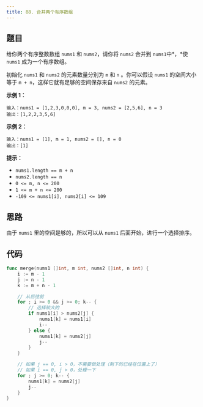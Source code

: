```yaml
---
title: 88. 合并两个有序数组
---
```


## 题目

给你两个有序整数数组 `nums1` 和 `nums2`，请你将 `nums2` 合并到 `nums1`中*，*使 `nums1` 成为一个有序数组。

初始化 `nums1` 和 `nums2` 的元素数量分别为 `m` 和 `n` 。你可以假设 `nums1` 的空间大小等于 `m + n`，这样它就有足够的空间保存来自 `nums2` 的元素。

**示例 1：**

```
输入：nums1 = [1,2,3,0,0,0], m = 3, nums2 = [2,5,6], n = 3
输出：[1,2,2,3,5,6]
```

**示例 2：**

```
输入：nums1 = [1], m = 1, nums2 = [], n = 0
输出：[1]
```

**提示：**

- `nums1.length == m + n`
- `nums2.length == n`
- `0 <= m, n <= 200`
- `1 <= m + n <= 200`
- `-109 <= nums1[i], nums2[i] <= 109`

## 思路

由于 `nums1` 里的空间是够的，所以可以从 `nums1` 后面开始，进行一个选择排序。

## 代码

```go
func merge(nums1 []int, m int, nums2 []int, n int) {
	i := m - 1
	j := n - 1
	k := m + n - 1

	// 从后往前
	for ; i >= 0 && j >= 0; k-- {
		// 选择较大的
		if nums1[i] > nums2[j] {
			nums1[k] = nums1[i]
			i--
		} else {
			nums1[k] = nums2[j]
			j--
		}
	}

	// 如果 j == 0, i > 0，不需要做处理（剩下的已经在位置上了）
	// 如果 i == 0, j > 0，处理一下
	for ; j >= 0; k-- {
		nums1[k] = nums2[j]
		j--
	}
}
```
